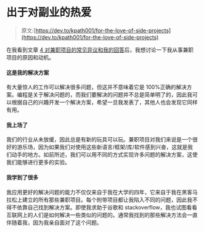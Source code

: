 # 出于对副业的热爱

> 原文:[https://dev.to/kpath001/for-the-love-of-side-projects](https://dev.to/kpath001/for-the-love-of-side-projects)

在我看到文章 [4 对兼职项目的常见异议和我的回答](https://hackernoon.com/4-frequent-objections-to-side-projects-and-my-answer-dbb596d916ba)后，我想讨论一下我从事兼职项目的原因和动机。

#### [](#its-my-solution)这是我的解决方案

有大量惊人的工作可以解决很多问题，但这并不意味着它是 100%正确的解决方案。编程是关于解决问题的，而我们要解决的问题并不总是简单明了的，因此我可以根据自己的兴趣开发一个解决方案，希望一旦我发表了，其他人也会发现它同样有用。

#### [](#i-get-to-play)我上场了

我们的行业从未放缓，因此总是有新的玩具可以玩。兼职项目对我们来说是一个很好的游乐场，因为如果我们对使用这些新语言/框架/库/软件感到兴奋，这就是我们动手的地方。如前所述，我们可以用不同的方式实现许多问题的解决方案，这使我们能够进行更多的实验。

#### [](#i-learn-a-lot)我学到了很多

我应用更好的解决问题的能力不仅仅来自于我在大学的四年，它来自于我在黑客马拉松上建立的所有那些兼职项目。每个附带项目都让我陷入不同的问题，因此我不得不依靠自己找到解决方案。即使我求助于谷歌和 stackoverflow，我也试图看看互联网上的人们是如何解决一些类似的问题的。通常我找到的那些解决方法会一直伴随着我，因为我亲自面对了这个问题。
